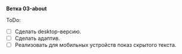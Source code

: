 **Ветка 03-about**

ToDo:

- [ ] Сделать desktop-версию.
- [ ] Сделать адаптив.
- [ ] Реализовать для мобильных устройств показ скрытого текста.
